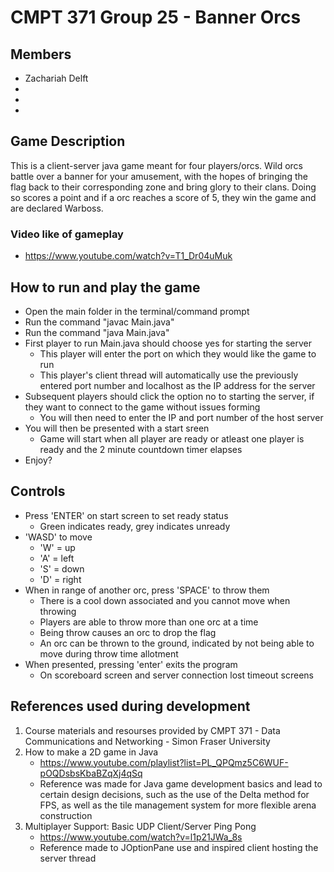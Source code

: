 # CMPT 371 Group 25 - Banner Orcs

## Members
* Zachariah Delft
* 
* 
* 
  
## Game Description

This is a client-server java game meant for four players/orcs. Wild orcs battle over a banner for your amusement, with the hopes of bringing the flag back to their corresponding zone and bring glory to their clans. Doing so scores a point and if a orc reaches a score of 5, they win the game and are declared Warboss.

### Video like of gameplay
* https://www.youtube.com/watch?v=T1_Dr04uMuk

## How to run and play the game

* Open the main folder in the terminal/command prompt
* Run the command "javac Main.java"
* Run the command "java Main.java"
* First player to run Main.java should choose yes for starting the server
  * This player will enter the port on which they would like the game to run
  * This player's client thread will automatically use the previously entered port number and localhost as the IP address for the server
* Subsequent players should click the option no to starting the server, if they want to connect to the game without issues forming
  * You will then need to enter the IP and port number of the host server
* You will then be presented with a start sreen
  * Game will start when all player are ready or atleast one player is ready and the 2 minute countdown timer elapses
* Enjoy?

## Controls

* Press 'ENTER' on start screen to set ready status
  * Green indicates ready, grey indicates unready
* 'WASD' to move
  * 'W' = up
  * 'A' = left
  * 'S' = down
  * 'D' = right
* When in range of another orc, press 'SPACE' to throw them
  * There is a cool down associated and you cannot move when throwing
  * Players are able to throw more than one orc at a time
  * Being throw causes an orc to drop the flag
  * An orc can be thrown to the ground, indicated by not being able to move during throw time allotment
* When presented, pressing 'enter' exits the program
  * On scoreboard screen and server connection lost timeout screens

## References used during development

1. Course materials and resourses provided by CMPT 371 - Data Communications and Networking - Simon Fraser University
2. How to make a 2D game in Java
   * https://www.youtube.com/playlist?list=PL_QPQmz5C6WUF-pOQDsbsKbaBZqXj4qSq
   * Reference was made for Java game development basics and lead to certain design decisions, such as the use of the Delta method for FPS, as well as the tile management system for more flexible arena construction
3. Multiplayer Support: Basic UDP Client/Server Ping Pong
   * https://www.youtube.com/watch?v=l1p21JWa_8s
   * Reference made to JOptionPane use and inspired client hosting the server thread

##

